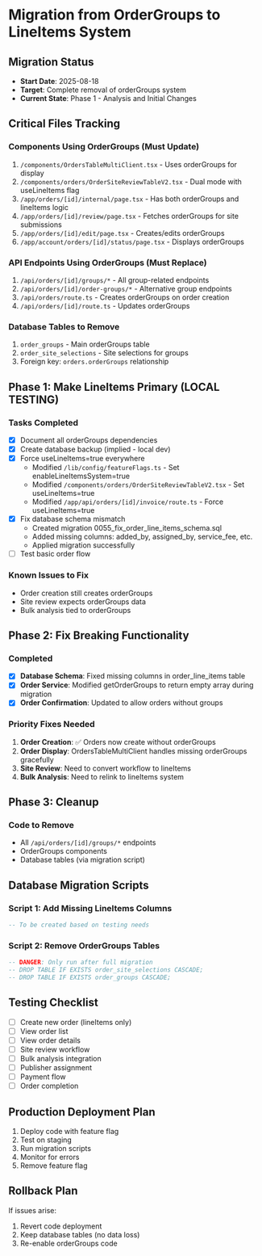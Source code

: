 # Migration from OrderGroups to LineItems System

## Migration Status
- **Start Date**: 2025-08-18
- **Target**: Complete removal of orderGroups system
- **Current State**: Phase 1 - Analysis and Initial Changes

## Critical Files Tracking

### Components Using OrderGroups (Must Update)
1. `/components/OrdersTableMultiClient.tsx` - Uses orderGroups for display
2. `/components/orders/OrderSiteReviewTableV2.tsx` - Dual mode with useLineItems flag
3. `/app/orders/[id]/internal/page.tsx` - Has both orderGroups and lineItems logic
4. `/app/orders/[id]/review/page.tsx` - Fetches orderGroups for site submissions
5. `/app/orders/[id]/edit/page.tsx` - Creates/edits orderGroups
6. `/app/account/orders/[id]/status/page.tsx` - Displays orderGroups

### API Endpoints Using OrderGroups (Must Replace)
1. `/api/orders/[id]/groups/*` - All group-related endpoints
2. `/api/orders/[id]/order-groups/*` - Alternative group endpoints
3. `/api/orders/route.ts` - Creates orderGroups on order creation
4. `/api/orders/[id]/route.ts` - Updates orderGroups

### Database Tables to Remove
1. `order_groups` - Main orderGroups table
2. `order_site_selections` - Site selections for groups
3. Foreign key: `orders.orderGroups` relationship

## Phase 1: Make LineItems Primary (LOCAL TESTING)

### Tasks Completed
- [x] Document all orderGroups dependencies
- [x] Create database backup (implied - local dev)
- [x] Force useLineItems=true everywhere
  - Modified `/lib/config/featureFlags.ts` - Set enableLineItemsSystem=true
  - Modified `/components/orders/OrderSiteReviewTableV2.tsx` - Set useLineItems=true
  - Modified `/app/api/orders/[id]/invoice/route.ts` - Force useLineItems=true
- [x] Fix database schema mismatch
  - Created migration 0055_fix_order_line_items_schema.sql
  - Added missing columns: added_by, assigned_by, service_fee, etc.
  - Applied migration successfully
- [ ] Test basic order flow

### Known Issues to Fix
- Order creation still creates orderGroups
- Site review expects orderGroups data
- Bulk analysis tied to orderGroups

## Phase 2: Fix Breaking Functionality

### Completed
- [x] **Database Schema**: Fixed missing columns in order_line_items table
- [x] **Order Service**: Modified getOrderGroups to return empty array during migration
- [x] **Order Confirmation**: Updated to allow orders without groups

### Priority Fixes Needed
1. **Order Creation**: ✅ Orders now create without orderGroups 
2. **Order Display**: OrdersTableMultiClient handles missing orderGroups gracefully
3. **Site Review**: Need to convert workflow to lineItems
4. **Bulk Analysis**: Need to relink to lineItems system

## Phase 3: Cleanup

### Code to Remove
- All `/api/orders/[id]/groups/*` endpoints
- OrderGroups components
- Database tables (via migration script)

## Database Migration Scripts

### Script 1: Add Missing LineItems Columns
```sql
-- To be created based on testing needs
```

### Script 2: Remove OrderGroups Tables
```sql
-- DANGER: Only run after full migration
-- DROP TABLE IF EXISTS order_site_selections CASCADE;
-- DROP TABLE IF EXISTS order_groups CASCADE;
```

## Testing Checklist

- [ ] Create new order (lineItems only)
- [ ] View order list
- [ ] View order details
- [ ] Site review workflow
- [ ] Bulk analysis integration
- [ ] Publisher assignment
- [ ] Payment flow
- [ ] Order completion

## Production Deployment Plan

1. Deploy code with feature flag
2. Test on staging
3. Run migration scripts
4. Monitor for errors
5. Remove feature flag

## Rollback Plan

If issues arise:
1. Revert code deployment
2. Keep database tables (no data loss)
3. Re-enable orderGroups code